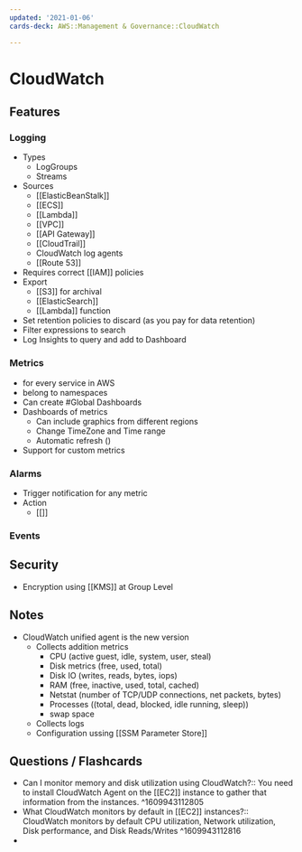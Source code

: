 ```yaml
---
updated: '2021-01-06'
cards-deck: AWS::Management & Governance::CloudWatch

---
```


# CloudWatch

## Features

### Logging
- Types
    - LogGroups
    - Streams
- Sources
    - [[ElasticBeanStalk]]
    - [[ECS]]
    - [[Lambda]]
    - [[VPC]]
    - [[API Gateway]]
    - [[CloudTrail]]
    - CloudWatch log agents
    - [[Route 53]]
- Requires correct [[IAM]] policies
- Export
    - [[S3]] for archival
    - [[ElasticSearch]]
    - [[Lambda]] function
- Set retention policies to discard (as you pay for data retention)
- Filter expressions to search
- Log Insights to query and add to Dashboard

### Metrics

- for every service in AWS
- belong to namespaces
- Can create #Global Dashboards
- Dashboards of metrics
    - Can include graphics from different regions
    - Change TimeZone and Time range
    - Automatic refresh ()
- Support for custom metrics

### Alarms

- Trigger notification for any metric
- Action
    - [[]]

### Events

## Security

- Encryption using [[KMS]] at Group Level

## Notes

- CloudWatch unified agent is the new version
    - Collects addition metrics
        - CPU (active guest, idle, system, user, steal)
        - Disk metrics (free, used, total)
        - Disk IO (writes, reads, bytes, iops)
        - RAM (free, inactive, used, total, cached)
        - Netstat (number of TCP/UDP connections, net packets, bytes)
        - Processes ((total, dead, blocked, idle running, sleep))
        - swap space
    - Collects logs 
    - Configuration ussing [[SSM Parameter Store]]


## Questions / Flashcards

- Can I monitor memory and disk utilization using CloudWatch?:: You need to install CloudWatch Agent on the [[EC2]] instance to gather that information from the instances.
^1609943112805
- What CloudWatch monitors by default in [[EC2]] instances?:: CloudWatch monitors by default CPU utilization, Network utilization, Disk performance, and Disk Reads/Writes
^1609943112816
-
